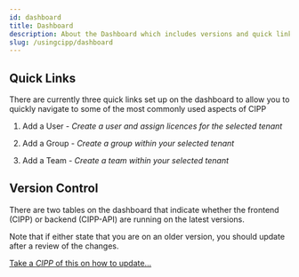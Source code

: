 ```yaml
---
id: dashboard
title: Dashboard
description: About the Dashboard which includes versions and quick links
slug: /usingcipp/dashboard
---
```


## Quick Links

There are currently three quick links set up on the dashboard to allow you to quickly navigate to some of the most commonly used aspects of CIPP

1. Add a User - *Create a user and assign licences for the selected tenant*

1. Add a Group - *Create a group within your selected tenant*

1. Add a Team - *Create a team within your selected tenant*


## Version Control

There are two tables on the dashboard that indicate whether the frontend (CIPP) or backend (CIPP-API) are running on the latest versions.

Note that if either state that you are on an older version, you should update after a review of the changes. 

[Take a *CIPP* of this on how to update...](/docs/user/updating)
